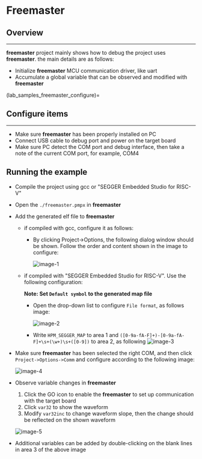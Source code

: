 # Freemaster

## Overview
***

**freemaster** project mainly shows how to debug the project uses **freemaster**. the main details are as follows:

- Initialize **freemaster** MCU communication driver, like uart
- Accumulate a global variable that can be observed and modified with **freemaster**

(lab_samples_freemaster_configure)=
## Configure items
***

- Make sure **freemaster** has been properly installed on PC
- Connect USB cable to debug port and power on the target board
- Make sure PC detect the COM port and debug interface, then take a note of the current COM port, for example, COM4
## Running the example

- Compile the project using gcc or "SEGGER Embedded Studio for RISC-V"
- Open the `./freemaster.pmpx` in **freemaster**
- Add the generated elf file to **freemaster**

  - if compiled with gcc, configure it as follows:

    - By clicking Project->Options, the following dialog window should be shown. Follow the order and content shown in the image to configure:

      ![image-1](../../doc/images/samples/freemaster_load_elf.jpg "image-1")

  - if compiled with "SEGGER Embedded Studio for RISC-V". Use the following configuration:

    **Note: Set `Default symbol` to the generated map file**
    - Open the drop-down list to configure `File format`, as follows image:

      ![image-2](../../doc/images/samples/freemaster_cfg_map_1.jpg "image-2")

    - Write `HPM_SEGGER_MAP` to area 1 and `([0-9a-fA-F]+)-[0-9a-fA-F]+\s+(\w+)\s+([0-9])` to area 2, as following
  	    ![image-3](../../doc/images/samples/freemaster_cfg_map_2.jpg "image-3")

- Make sure **freemaster** has been selected the right COM, and then click `Project->Options->Comm` and configure according to the following image:

    ![image-4](../../doc/images/samples/freemaster_cfg_com.jpg "image-4")

- Observe variable changes in **freemaster**

  1. Click the GO icon to enable the **freemaster** to set up communication with the target board
  2. Click `var32` to show the waveform
  3. Modify `var32inc` to change waveform slope, then the change should be reflected on the shown waveform

    ![image-5](../../doc/images/samples/freemaster_demo_run.png "image-5")

- Additional variables can be added by double-clicking on the blank lines in area 3 of the above image
